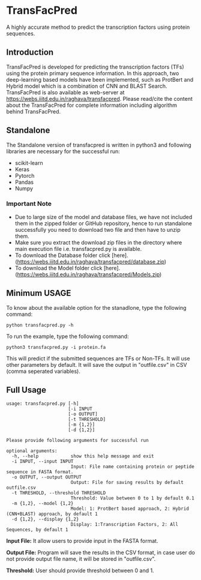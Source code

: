 # **TransFacPred**
A highly accurate method to predict the transcription factors using protein sequences.
## Introduction
TransFacPred is developed for predicting the transcription factors (TFs) using the protein primary sequence information. In this approach, two deep-learning based models have been implemented, such as ProtBert and Hybrid model which is a combination of CNN and BLAST Search.
TransFacPred is also available as web-server at https://webs.iiitd.edu.in/raghava/transfacpred. Please read/cite the content about the TransFacPred for complete information including algorithm behind TransFacPred.

## Standalone
The Standalone version of transfacpred is written in python3 and following libraries are necessary for the successful run:
- scikit-learn
- Keras
- Pytorch
- Pandas
- Numpy
### Important Note
- Due to large size of the model and database files, we have not included them in the zipped folder or GitHub repository, hence to run standalone successfully you need to download two file and then have to unzip them.
- Make sure you extract the download zip files in the directory where main execution file i.e. transfacpred.py is available.
- To download the Database folder click [here].(https://webs.iiitd.edu.in/raghava/transfacpred/database.zip)
- To download the Model folder click [here].(https://webs.iiitd.edu.in/raghava/transfacpred/Models.zip)

## Minimum USAGE
To know about the available option for the stanadlone, type the following command:
```
python transfacpred.py -h
```
To run the example, type the following command:
```
python3 transfacpred.py -i protein.fa
```
This will predict if the submitted sequences are TFs or Non-TFs. It will use other parameters by default. It will save the output in "outfile.csv" in CSV (comma seperated variables).

## Full Usage
```
usage: transfacpred.py [-h]
                       [-i INPUT
                       [-o OUTPUT]
                       [-t THRESHOLD]
                       [-m {1,2}]
                       [-d {1,2}]
```
```
Please provide following arguments for successful run

optional arguments:
  -h, --help            show this help message and exit
  -i INPUT, --input INPUT
                        Input: File name containing protein or peptide sequence in FASTA format.
  -o OUTPUT, --output OUTPUT
                        Output: File for saving results by default outfile.csv
  -t THRESHOLD, --threshold THRESHOLD
                        Threshold: Value between 0 to 1 by default 0.1
  -m {1,2}, --model {1,2}
                        Model: 1: ProtBert based approach, 2: Hybrid (CNN+BLAST) approach, by default 1
  -d {1,2}, --display {1,2}
                        Display: 1:Transcription Factors, 2: All Sequences, by default 1
```

**Input File:** It allow users to provide input in the FASTA format.

**Output File:** Program will save the results in the CSV format, in case user do not provide output file name, it will be stored in "outfile.csv".

**Threshold:** User should provide threshold between 0 and 1.
